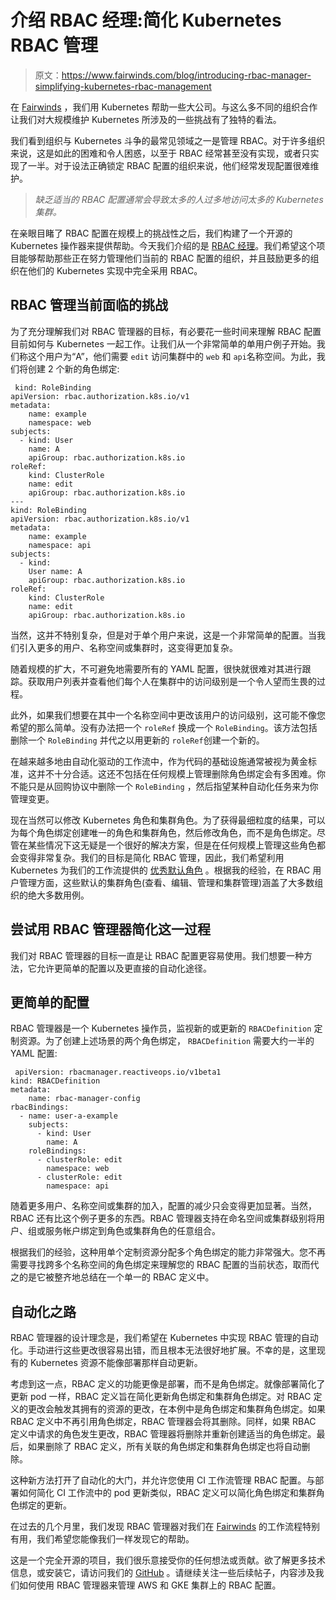 # 介绍 RBAC 经理:简化 Kubernetes RBAC 管理

> 原文：<https://www.fairwinds.com/blog/introducing-rbac-manager-simplifying-kubernetes-rbac-management>

 在 [Fairwinds](/) ，我们用 Kubernetes 帮助一些大公司。与这么多不同的组织合作让我们对大规模维护 Kubernetes 所涉及的一些挑战有了独特的看法。

我们看到组织与 Kubernetes 斗争的最常见领域之一是管理 RBAC。对于许多组织来说，这是如此的困难和令人困惑，以至于 RBAC 经常甚至没有实现，或者只实现了一半。对于设法正确锁定 RBAC 配置的组织来说，他们经常发现配置很难维护。

> *缺乏适当的 RBAC 配置通常会导致太多的人过多地访问太多的 Kubernetes 集群。*

在亲眼目睹了 RBAC 配置在规模上的挑战性之后，我们构建了一个开源的 Kubernetes 操作器来提供帮助。今天我们介绍的是  [RBAC 经理](https://github.com/reactiveops/rbac-manager)。我们希望这个项目能够帮助那些正在努力管理他们当前的 RBAC 配置的组织，并且鼓励更多的组织在他们的 Kubernetes 实现中完全采用 RBAC。

## RBAC 管理当前面临的挑战

为了充分理解我们对 RBAC 管理器的目标，有必要花一些时间来理解 RBAC 配置目前如何与 Kubernetes 一起工作。让我们从一个非常简单的单用户例子开始。我们称这个用户为“A”，他们需要  `edit` 访问集群中的  `web` 和  `api`名称空间。为此，我们将创建 2 个新的角色绑定:

```
 kind: RoleBinding 
apiVersion: rbac.authorization.k8s.io/v1 
metadata: 
    name: example 
    namespace: web 
subjects: 
  - kind: User 
    name: A 
    apiGroup: rbac.authorization.k8s.io 
roleRef: 
    kind: ClusterRole 
    name: edit 
    apiGroup: rbac.authorization.k8s.io 
--- 
kind: RoleBinding 
apiVersion: rbac.authorization.k8s.io/v1 
metadata: 
    name: example 
    namespace: api 
subjects: 
  - kind: 
    User name: A 
    apiGroup: rbac.authorization.k8s.io 
roleRef: 
    kind: ClusterRole 
    name: edit 
    apiGroup: rbac.authorization.k8s.io
```

当然，这并不特别复杂，但是对于单个用户来说，这是一个非常简单的配置。当我们引入更多的用户、名称空间或集群时，这变得更加复杂。

随着规模的扩大，不可避免地需要所有的 YAML 配置，很快就很难对其进行跟踪。获取用户列表并查看他们每个人在集群中的访问级别是一个令人望而生畏的过程。

此外，如果我们想要在其中一个名称空间中更改该用户的访问级别，这可能不像您希望的那么简单。没有办法把一个  `roleRef` 换成一个  `RoleBinding`。该方法包括删除一个  `RoleBinding` 并代之以用更新的  `roleRef`创建一个新的。

在越来越多地由自动化驱动的工作流中，作为代码的基础设施通常被视为黄金标准，这并不十分合适。这还不包括在任何规模上管理删除角色绑定会有多困难。你不能只是从回购协议中删除一个  `RoleBinding` ，然后指望某种自动化任务来为你管理变更。

现在当然可以修改 Kubernetes 角色和集群角色。为了获得最细粒度的结果，可以为每个角色绑定创建唯一的角色和集群角色，然后修改角色，而不是角色绑定。尽管在某些情况下这无疑是一个很好的解决方案，但是在任何规模上管理这些角色都会变得非常复杂。我们的目标是简化 RBAC 管理，因此，我们希望利用 Kubernetes 为我们的工作流提供的  [优秀默认角色](https://kubernetes.io/docs/reference/access-authn-authz/rbac/#default-roles-and-role-bindings) 。根据我的经验，在 RBAC 用户管理方面，这些默认的集群角色(查看、编辑、管理和集群管理)涵盖了大多数组织的绝大多数用例。

## 尝试用 RBAC 管理器简化这一过程

我们对 RBAC 管理器的目标一直是让 RBAC 配置更容易使用。我们想要一种方法，它允许更简单的配置以及更直接的自动化途径。

## 更简单的配置

RBAC 管理器是一个 Kubernetes 操作员，监视新的或更新的  `RBACDefinition` 定制资源。为了创建上述场景的两个角色绑定，  `RBACDefinition` 需要大约一半的 YAML 配置:

```
 apiVersion: rbacmanager.reactiveops.io/v1beta1 
kind: RBACDefinition 
metadata: 
    name: rbac-manager-config 
rbacBindings:
  - name: user-a-example 
    subjects: 
      - kind: User 
        name: A 
    roleBindings: 
      - clusterRole: edit 
        namespace: web 
      - clusterRole: edit 
        namespace: api
```

随着更多用户、名称空间或集群的加入，配置的减少只会变得更加显著。当然，RBAC 还有比这个例子更多的东西。RBAC 管理器支持在命名空间或集群级别将用户、组或服务帐户绑定到角色或集群角色的任意组合。

根据我们的经验，这种用单个定制资源分配多个角色绑定的能力非常强大。您不再需要寻找跨多个名称空间的角色绑定来理解您的 RBAC 配置的当前状态，取而代之的是它被整齐地总结在一个单一的 RBAC 定义中。

## 自动化之路

RBAC 管理器的设计理念是，我们希望在 Kubernetes 中实现 RBAC 管理的自动化。手动进行这些更改很容易出错，而且根本无法很好地扩展。不幸的是，这里现有的 Kubernetes 资源不能像部署那样自动更新。

考虑到这一点，RBAC 定义的功能更像是部署，而不是角色绑定。就像部署简化了更新 pod 一样，RBAC 定义旨在简化更新角色绑定和集群角色绑定。对 RBAC 定义的更改会触发其拥有的资源的更改，在本例中是角色绑定和集群角色绑定。如果 RBAC 定义中不再引用角色绑定，RBAC 管理器会将其删除。同样，如果 RBAC 定义中请求的角色发生更改，RBAC 管理器将删除并重新创建适当的角色绑定。最后，如果删除了 RBAC 定义，所有关联的角色绑定和集群角色绑定也将自动删除。

这种新方法打开了自动化的大门，并允许您使用 CI 工作流管理 RBAC 配置。与部署如何简化 CI 工作流中的 pod 更新类似，RBAC 定义可以简化角色绑定和集群角色绑定的更新。

在过去的几个月里，我们发现 RBAC 管理器对我们在 [Fairwinds](/) 的工作流程特别有用，我们希望您能像我们一样发现它的帮助。

这是一个完全开源的项目，我们很乐意接受你的任何想法或贡献。欲了解更多技术信息，或安装它，请访问我们的  [GitHub](https://github.com/reactiveops/rbac-manager) 。请继续关注一些后续帖子，内容涉及我们如何使用 RBAC 管理器来管理 AWS 和 GKE 集群上的 RBAC 配置。